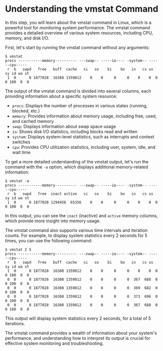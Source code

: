 # Understanding the vmstat Command

In this step, you will learn about the vmstat command in Linux, which is a powerful tool for monitoring system performance. The vmstat command provides a detailed overview of various system resources, including CPU, memory, and disk I/O.

First, let's start by running the vmstat command without any arguments:

```
$ vmstat
procs -----------memory---------- ---swap-- -----io---- -system-- ------cpu-----
 r  b   swpd   free   buff  cache   si   so    bi    bo   in   cs us sy id wa st
 1  0      0 1877028  16308 1359812    0    0     0     0    0    0  0  0 100  0  0
```

The output of the vmstat command is divided into several columns, each providing information about a specific system resource:

- `procs`: Displays the number of processes in various states (running, blocked, etc.)
- `memory`: Provides information about memory usage, including free, used, and cached memory
- `swap`: Displays information about swap space usage
- `io`: Shows disk I/O statistics, including blocks read and written
- `system`: Displays system-level statistics, such as interrupts and context switches
- `cpu`: Provides CPU utilization statistics, including user, system, idle, and wait time

To get a more detailed understanding of the vmstat output, let's run the command with the `-a` option, which displays additional memory-related information:

```
$ vmstat -a
procs -----------memory---------- ---swap-- -----io---- -system-- ------cpu-----
 r  b   swpd   free  inact active   si   so    bi    bo   in   cs us sy id wa st
 1  0      0 1877028 1294456  65356    0    0     0     0    0    0  0  0 100  0  0
```

In this output, you can see the `inact` (inactive) and `active` memory columns, which provide more insight into memory usage.

The vmstat command also supports various time intervals and iteration counts. For example, to display system statistics every 2 seconds for 5 times, you can use the following command:

```
$ vmstat 2 5
procs -----------memory---------- ---swap-- -----io---- -system-- ------cpu-----
 r  b   swpd   free   buff  cache   si   so    bi    bo   in   cs us sy id wa st
 1  0      0 1877028  16308 1359812    0    0     0     0    0    0  0  0 100  0  0
 0  0      0 1877028  16308 1359812    0    0     0     0  367  688  0  0 100  0  0
 0  0      0 1877028  16308 1359812    0    0     0     0  369  682  0  0 100  0  0
 0  0      0 1877028  16308 1359812    0    0     0     0  373  696  0  0 100  0  0
 0  0      0 1877028  16308 1359812    0    0     0     0  367  688  0  0 100  0  0
```

This output will display system statistics every 2 seconds, for a total of 5 iterations.

The vmstat command provides a wealth of information about your system's performance, and understanding how to interpret its output is crucial for effective system monitoring and troubleshooting.
